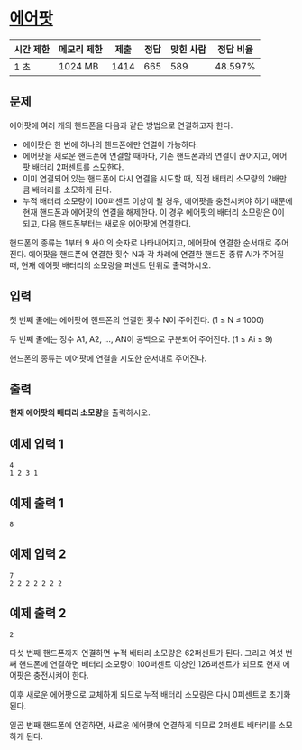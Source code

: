 # [에어팟](https://www.acmicpc.net/problem/25495)

| 시간 제한 | 메모리 제한 | 제출 | 정답 | 맞힌 사람 | 정답 비율 |
| --- | --- | --- | --- | --- | --- |
| 1 초 | 1024 MB | 1414 | 665 | 589 | 48.597% |

## 문제

에어팟에 여러 개의 핸드폰을 다음과 같은 방법으로 연결하고자 한다.

- 에어팟은 한 번에 하나의 핸드폰에만 연결이 가능하다.
- 에어팟을 새로운 핸드폰에 연결할 때마다, 기존 핸드폰과의 연결이 끊어지고, 에어팟 배터리 2퍼센트를 소모한다.
- 이미 연결되어 있는 핸드폰에 다시 연결을 시도할 때, 직전 배터리 소모량의 2배만큼 배터리를 소모하게 된다.
- 누적 배터리 소모량이 100퍼센트 이상이 될 경우, 에어팟을 충전시켜야 하기 때문에 현재 핸드폰과 에어팟의 연결을 해제한다. 이 경우 에어팟의 배터리 소모량은 0이 되고, 다음 핸드폰부터는 새로운 에어팟에 연결한다.

핸드폰의 종류는 1부터 9 사이의 숫자로 나타내어지고, 에어팟에 연결한 순서대로 주어진다. 에어팟을 핸드폰에 연결한 횟수 N과 각 차례에 연결한 핸드폰 종류 Ai가 주어질 때, 현재 에어팟 배터리의 소모량을 퍼센트 단위로 출력하시오.

## 입력

첫 번째 줄에는 에어팟에 핸드폰의 연결한 횟수 N이 주어진다. (1 ≤ N ≤ 1000)

두 번째 줄에는 정수 A1, A2, …, AN이 공백으로 구분되어 주어진다. (1 ≤ Ai ≤ 9)

핸드폰의 종류는 에어팟에 연결을 시도한 순서대로 주어진다.

## 출력

**현재 에어팟의 배터리 소모량**을 출력하시오.

## 예제 입력 1

```
4
1 2 3 1

```

## 예제 출력 1

```
8

```

## 예제 입력 2

```
7
2 2 2 2 2 2 2

```

## 예제 출력 2

```
2

```

다섯 번째 핸드폰까지 연결하면 누적 배터리 소모량은 62퍼센트가 된다. 그리고 여섯 번째 핸드폰에 연결하면 배터리 소모량이 100퍼센트 이상인 126퍼센트가 되므로 현재 에어팟은 충전시켜야 한다.

이후 새로운 에어팟으로 교체하게 되므로 누적 배터리 소모량은 다시 0퍼센트로 초기화된다.

일곱 번째 핸드폰에 연결하면, 새로운 에어팟에 연결하게 되므로 2퍼센트 배터리를 소모하게 된다.
